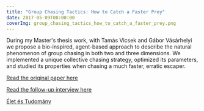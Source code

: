 ```yaml
---
title: "Group Chasing Tactics: How to Catch a Faster Prey"
date: 2017-05-09T00:00:00
coverImg: group_chasing_tactics_how_to_catch_a_faster_prey.png
---
```


During my Master's thesis work, with Tamás Vicsek and Gábor Vásárhelyi we propose a bio-inspired, agent-based approach to describe the natural phenomenon of group chasing in both two and three dimensions.  We implemented a unique collective chasing strategy, optimized its parameters, and studied its properties when chasing a much faster, erratic escaper.

<!--more-->

[Read the original paper here](https://iopscience.iop.org/article/10.1088/1367-2630/aa69e7/pdf)

[Read the follow-up interview here](https://techxplore.com/news/2017-05-hunters-team-faster-prey.html)

[Élet és Tudomány](https://epa.oszk.hu/02900/02930/00348/pdf/EPA02930_elet_es_tudomany_2017_34.pdf)
